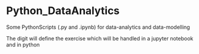# Python_DataAnalytics
Some PythonScripts (.py and .ipynb) for data-analytics and data-modelling

The digit will define the exercise which will be handled in a jupyter notebook and in python
